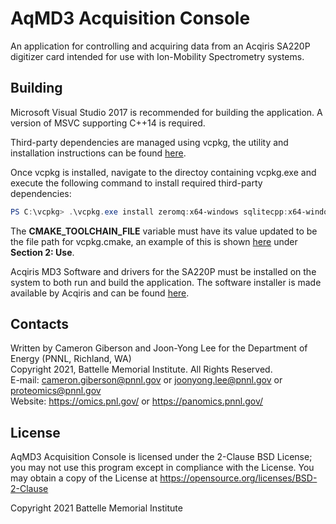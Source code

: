 # AqMD3 Acquisition Console

An application for controlling and acquiring data from an Acqiris SA220P digitizer card intended for use with Ion-Mobility Spectrometry systems.


## Building

Microsoft Visual Studio 2017 is recommended for building the application. A version of MSVC supporting C++14 is required.

Third-party dependencies are managed using vcpkg, the utility and installation instructions can be found [here](https://github.com/microsoft/vcpkg).

Once vcpkg is installed, navigate to the directoy containing vcpkg.exe and execute the following command to install required third-party dependencies:
```powershell
PS C:\vcpkg> .\vcpkg.exe install zeromq:x64-windows sqlitecpp:x64-windows sqlite3:x64-windows snappy:x64-windows protobuf:x64-windows
```

The **CMAKE_TOOLCHAIN_FILE** variable must have its value updated to be the file path for vcpkg.cmake, an example of this is shown [here](https://github.com/microsoft/vcpkg/blob/master/docs/examples/installing-and-using-packages.md) under **Section 2: Use**.

Acqiris MD3 Software and drivers for the SA220P must be installed on the system to both run and build the application. The software installer is made available by Acqiris and can be found [here](https://extranet.acqiris.com/homepage?field_res_products_target_id=23).



## Contacts

Written by Cameron Giberson and Joon-Yong Lee for the Department of Energy (PNNL, Richland, WA)\
Copyright 2021, Battelle Memorial Institute. All Rights Reserved.\
E-mail: cameron.giberson@pnnl.gov or joonyong.lee@pnnl.gov or proteomics@pnnl.gov\
Website: https://omics.pnl.gov/ or https://panomics.pnnl.gov/


## License

AqMD3 Acquisition Console is licensed under the 2-Clause BSD License; you may not use this program 
except in compliance with the License. You may obtain a copy of the License at 
https://opensource.org/licenses/BSD-2-Clause

Copyright 2021 Battelle Memorial Institute